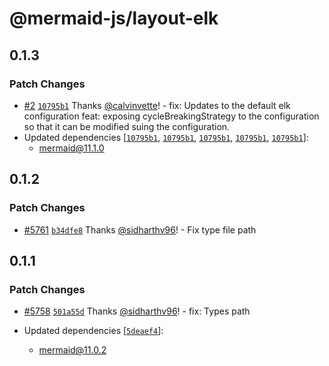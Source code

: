 # @mermaid-js/layout-elk

## 0.1.3

### Patch Changes

- [#2](https://github.com/calvinvette/mermaid/pull/2) [`10795b1`](https://github.com/mermaid-js/mermaid/commit/10795b1d89ecdf43a6414baa2cb37f585549b989) Thanks [@calvinvette](https://github.com/calvinvette)! - fix: Updates to the default elk configuration
  feat: exposing cycleBreakingStrategy to the configuration so that it can be modified suing the configuration.
- Updated dependencies [[`10795b1`](https://github.com/mermaid-js/mermaid/commit/10795b1d89ecdf43a6414baa2cb37f585549b989), [`10795b1`](https://github.com/mermaid-js/mermaid/commit/10795b1d89ecdf43a6414baa2cb37f585549b989), [`10795b1`](https://github.com/mermaid-js/mermaid/commit/10795b1d89ecdf43a6414baa2cb37f585549b989), [`10795b1`](https://github.com/mermaid-js/mermaid/commit/10795b1d89ecdf43a6414baa2cb37f585549b989), [`10795b1`](https://github.com/mermaid-js/mermaid/commit/10795b1d89ecdf43a6414baa2cb37f585549b989)]:
  - mermaid@11.1.0

## 0.1.2

### Patch Changes

- [#5761](https://github.com/mermaid-js/mermaid/pull/5761) [`b34dfe8`](https://github.com/mermaid-js/mermaid/commit/b34dfe8f45eded31da10965ced7ea40fde1ca76c) Thanks [@sidharthv96](https://github.com/sidharthv96)! - Fix type file path

## 0.1.1

### Patch Changes

- [#5758](https://github.com/mermaid-js/mermaid/pull/5758) [`501a55d`](https://github.com/mermaid-js/mermaid/commit/501a55d8f225901ba345c498dec4298490a0196e) Thanks [@sidharthv96](https://github.com/sidharthv96)! - fix: Types path

- Updated dependencies [[`5deaef4`](https://github.com/mermaid-js/mermaid/commit/5deaef456e74d796866431c26f69360e4e74dbff)]:
  - mermaid@11.0.2
